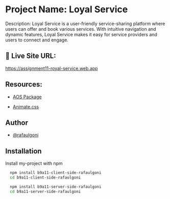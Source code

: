 # Project Name: Loyal Service

Description: Loyal Service is a user-friendly service-sharing platform where users can offer and book various services. With intuitive navigation and dynamic features, Loyal Service makes it easy for service providers and users to connect and engage.









## 🔗 Live Site URL:
 https://assignment11-royal-service.web.app

## Resources:

- [AOS Package](https://www.npmjs.com/package/aos)

- [Animate.css](https://animate.style/)



## Author

- [@rafaulgoni](https://github.com/rafaulgoni)


## Installation

Install my-project with npm

```bash
  npm install b9a11-client-side-rafaulgoni
  cd b9a11-client-side-rafaulgoni

  npm install b9a11-server-side-rafaulgoni
  cd b9a11-server-side-rafaulgoni
```